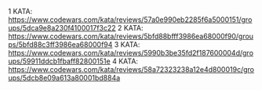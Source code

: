 1 KATA: https://www.codewars.com/kata/reviews/57a0e990eb2285f6a5000151/groups/5dca9e8a230f4100017f3c22
2 KATA: https://www.codewars.com/kata/reviews/5bfd88bfff3986ea68000f90/groups/5bfd88c3ff3986ea68000f94
3 KATA: https://www.codewars.com/kata/reviews/5990b3be35fd2f187600004d/groups/59911ddcb1fbaff82800151e
4 KATA: https://www.codewars.com/kata/reviews/58a72323238a12e4d800019c/groups/5dcb8e09a613a80001bd884a
